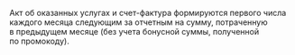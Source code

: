 Акт об оказанных услугах и счет-фактура формируются первого числа каждого месяца следующим за отчетным на сумму, потраченную в предыдущем месяце (без учета бонусной суммы, полученной по промокоду).